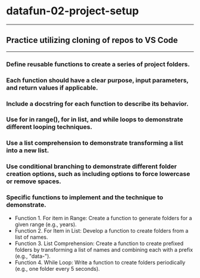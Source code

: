 # datafun-02-project-setup

---

## Practice utilizing cloning of repos to VS Code

---
### Define reusable functions to create a series of project folders.
### Each function should have a clear purpose, input parameters, and return values if applicable.
### Include a docstring for each function to describe its behavior.
### Use for in range(), for in list, and while loops to demonstrate different looping techniques.
### Use a list comprehension to demonstrate transforming a list into a new list.
### Use conditional branching to demonstrate different folder creation options, such as including options to force lowercase or remove spaces.
### Specific functions to implement and the technique to demonstrate.

- Function 1. For item in Range: Create a function to generate folders for a given range (e.g., years).
- Function 2. For Item in List: Develop a function to create folders from a list of names.
- Function 3. List Comprehension: Create a function to create prefixed folders by transforming a list of names and combining each with a prefix (e.g., "data-").
- Function 4. While Loop: Write a function to create folders periodically (e.g., one folder every 5 seconds).
